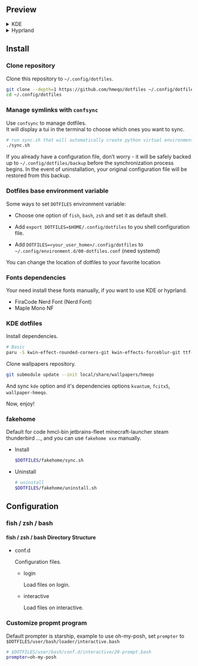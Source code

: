 ## Preview

<details>
<summary>KDE</summary>
<img src="https://github.com/user-attachments/assets/a0d861cc-9e99-4ea8-8a7a-28f30fa9d3ec" alt="kde-preview">
</details>

<details>
<summary>Hyprland</summary>
<img src="https://github.com/user-attachments/assets/c5ed14a4-237c-486a-888a-a48f8de4eee2" alt="hyprland_preview">
</details>

## Install

### Clone repository

Clone this repository to `~/.config/dotfiles`.

```bash
git clone --depth=1 https://github.com/hmeqo/dotfiles ~/.config/dotfiles
cd ~/.config/dotfiles
```

### Manage symlinks with `confsync`

Use `confsync` to manage dotfiles.  
It will display a tui in the terminal to choose which ones you want to sync.

```bash
# run sync.sh that will automatically create python virtual environment and start `confsync tui`
./sync.sh
```

If you already have a configuration file, don’t worry - it will be safely backed up to `~/.config/dotfiles/backup` before the synchronization process begins.
In the event of uninstallation, your original configuration file will be restored from this backup.

### Dotfiles base environment variable

Some ways to set `DOTFILES` environment variable:

- Choose one option of `fish`, `bash`, `zsh` and set it as default shell.

- Add `export DOTFILES=$HOME/.config/dotfiles` to you shell configuration file.

- Add `DOTFILES=<your_user_home>/.config/dotfiles` to `~/.config/environment.d/00-dotfiles.conf` (need systemd)

You can change the location of dotfiles to your favorite location

### Fonts dependencies

Your need install these fonts manually, if you want to use KDE or hyprland.

- FiraCode Nerd Font (Nerd Font)
- Maple Mono NF

### KDE dotfiles

Install dependencies.

```bash
# Basic
paru -S kwin-effect-rounded-corners-git kwin-effects-forceblur-git ttf-maple
```

Clone wallpapers repository.

```bash
git submodule update --init local/share/wallpapers/hmeqo
```

And sync `kde` option and it's dependencies options `kvantum`, `fcitx5`, `wallpaper-hmeqo`.

Now, enjoy!

### fakehome

Default for code hmcl-bin jetbrains-fleet minecraft-launcher steam thunderbird ..., and you can use `fakehome xxx` manually.

- Install

  ```bash
  $DOTFILES/fakehome/sync.sh
  ```

- Uninstall

  ```bash
  # uninstall
  $DOTFILES/fakehome/uninstall.sh
  ```

## Configuration

### fish / zsh / bash

#### fish / zsh / bash Directory Structure

- conf.d

  Configuration files.

  - login

    Load files on login.

  - interactive

    Load files on interactive.

### Customize propmt program

Default prompter is starship, example to use oh-my-posh, set `prompter` to `$DOTFILES/user/bash/loader/interactive.bash`

```bash
# $DOTFILES/user/bash/conf.d/interactive/20-prompt.bash
prompter=oh-my-posh
```
